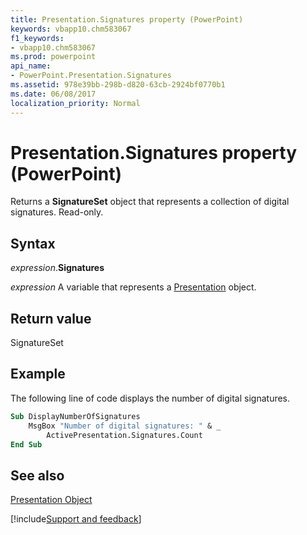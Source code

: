 ```yaml
---
title: Presentation.Signatures property (PowerPoint)
keywords: vbapp10.chm583067
f1_keywords:
- vbapp10.chm583067
ms.prod: powerpoint
api_name:
- PowerPoint.Presentation.Signatures
ms.assetid: 978e39bb-298b-d820-63cb-2924bf0770b1
ms.date: 06/08/2017
localization_priority: Normal
---
```



# Presentation.Signatures property (PowerPoint)

Returns a **SignatureSet** object that represents a collection of digital signatures. Read-only.


## Syntax

_expression_.**Signatures**

_expression_ A variable that represents a [Presentation](PowerPoint.Presentation.md) object.


## Return value

SignatureSet


## Example

The following line of code displays the number of digital signatures.


```vb
Sub DisplayNumberOfSignatures
    MsgBox "Number of digital signatures: " & _
        ActivePresentation.Signatures.Count
End Sub
```


## See also


[Presentation Object](PowerPoint.Presentation.md)

[!include[Support and feedback](~/includes/feedback-boilerplate.md)]
